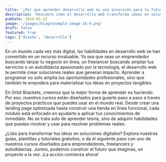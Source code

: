 ```yaml
---
title: '¿Por qué aprender desarrollo web es una inversión para tu futuro?'
description: 'Descubre cómo el desarrollo web transforma ideas en soluciones reales. Aprende con proyectos prácticos diseñados para emprendedores y autodidactas.'
pubDate: 2024-01-22
image: '/images/blog/example-image-16-9.png'
draft: false
featured: true
tags: ['diseño', 'desarrollo']
---
```


En un mundo cada vez más digital, las habilidades en desarrollo web se han convertido en un recurso invaluable. Ya sea que seas un emprendedor buscando lanzar tu negocio en línea, un freelancer buscando ampliar tus servicios o un autodidacta apasionado por la tecnología, el desarrollo web te permite crear soluciones reales que generan impacto. Aprender a programar no solo amplía tus oportunidades profesionales, sino que también te empodera para materializar tus ideas en proyectos tangibles.

En Orbit Brackets, creemos que la mejor forma de aprender es haciendo. Por eso, nuestros cursos están diseñados para guiarte paso a paso a través de proyectos prácticos que puedes usar en el mundo real. Desde crear una landing page optimizada hasta construir una tienda en línea funcional, cada módulo está enfocado en ayudarte a aplicar tus conocimientos de inmediato. No se trata solo de aprender teoría, sino de adquirir habilidades que puedas mostrar y usar para resolver problemas reales.

¿Listo para transformar tus ideas en soluciones digitales? Explora nuestras guías, plantillas y tutoriales gratuitos, o da el siguiente paso con uno de nuestros cursos diseñados para emprendedores, freelancers y autodidactas. Juntos, podemos construir el futuro que imaginas, un proyecto a la vez. ¡La acción comienza ahora!

